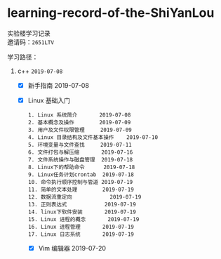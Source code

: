 # learning-record-of-the-ShiYanLou
实验楼学习记录  
邀请码：`2651LTV`

学习路径：
1. c++   `2019-07-08`

   - [x] 新手指南 2019-07-08

   - [x] Linux 基础入门

     ```
     1. Linux 系统简介       2019-07-08
     2. 基本概念及操作        2019-07-09
     3. 用户及文件权限管理     2019-07-09
     4. Linux 目录结构及文件基本操作    2019-07-10
     5. 环境变量与文件查找     2019-07-11
     6. 文件打包与解压缩       2019-07-16
     7. 文件系统操作与磁盘管理  2019-07-18
     8. Linux下的帮助命令      2019-07-18
     9. Linux任务计划crontab  2019-07-18
     10. 命令执行顺序控制与管道 2019-07-19
     11. 简单的文本处理        2019-07-19
     12. 数据流重定向            2019-07-19
     13. 正则表达式            2019-07-19
     14. linux下软件安装       2019-07-19
     15. Linux 进程的概念       2019-07-19
     16. Linux 进程管理       2019-07-19
     17. Linux 日志系统       2019-07-19
     ```
     - [x] Vim 编辑器        2019-07-20